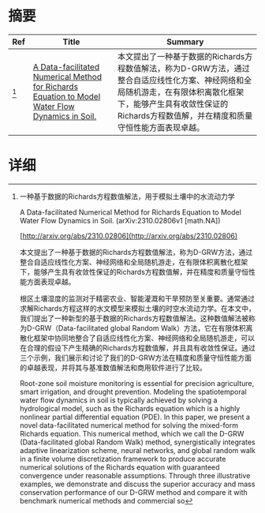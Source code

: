 # 摘要

| Ref | Title | Summary |
| --- | --- | --- |
| [^1] | [A Data-facilitated Numerical Method for Richards Equation to Model Water Flow Dynamics in Soil.](http://arxiv.org/abs/2310.02806) | 本文提出了一种基于数据的Richards方程数值解法，称为D-GRW方法，通过整合自适应线性化方案、神经网络和全局随机游走，在有限体积离散化框架下，能够产生具有收敛性保证的Richards方程数值解，并在精度和质量守恒性能方面表现卓越。 |

# 详细

[^1]: 一种基于数据的Richards方程数值解法，用于模拟土壤中的水流动力学

    A Data-facilitated Numerical Method for Richards Equation to Model Water Flow Dynamics in Soil. (arXiv:2310.02806v1 [math.NA])

    [http://arxiv.org/abs/2310.02806](http://arxiv.org/abs/2310.02806)

    本文提出了一种基于数据的Richards方程数值解法，称为D-GRW方法，通过整合自适应线性化方案、神经网络和全局随机游走，在有限体积离散化框架下，能够产生具有收敛性保证的Richards方程数值解，并在精度和质量守恒性能方面表现卓越。

    

    根区土壤湿度的监测对于精密农业、智能灌溉和干旱预防至关重要。通常通过求解Richards方程这样的水文模型来模拟土壤的时空水流动力学。在本文中，我们提出了一种新型的基于数据的Richards方程数值解法。这种数值解法被称为D-GRW（Data-facilitated global Random Walk）方法，它在有限体积离散化框架中协同地整合了自适应线性化方案、神经网络和全局随机游走，可以在合理的假设下产生精确的Richards方程数值解，并且具有收敛性保证。通过三个示例，我们展示和讨论了我们的D-GRW方法在精度和质量守恒性能方面的卓越表现，并将其与基准数值解法和商用软件进行了比较。

    Root-zone soil moisture monitoring is essential for precision agriculture, smart irrigation, and drought prevention. Modeling the spatiotemporal water flow dynamics in soil is typically achieved by solving a hydrological model, such as the Richards equation which is a highly nonlinear partial differential equation (PDE). In this paper, we present a novel data-facilitated numerical method for solving the mixed-form Richards equation. This numerical method, which we call the D-GRW (Data-facilitated global Random Walk) method, synergistically integrates adaptive linearization scheme, neural networks, and global random walk in a finite volume discretization framework to produce accurate numerical solutions of the Richards equation with guaranteed convergence under reasonable assumptions. Through three illustrative examples, we demonstrate and discuss the superior accuracy and mass conservation performance of our D-GRW method and compare it with benchmark numerical methods and commercial so
    

